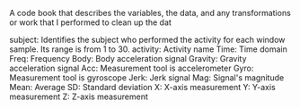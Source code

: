 A code book that describes the variables, the data, and any transformations or work that I performed to clean up the dat

subject: Identifies the subject who performed the activity for each window sample. Its range is from 1 to 30.
activity: Activity name
Time: Time domain
Freq: Frequency
Body: Body acceleration signal
Gravity: Gravity acceleration signal
Acc: Measurement tool is accelerometer
Gyro: Measurement tool is gyroscope
Jerk: Jerk signal
Mag: Signal's magnitude
Mean: Average
SD: Standard deviation
X: X-axis measurement
Y: Y-axis measurement
Z: Z-axis measurement